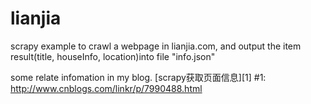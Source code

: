 # lianjia

scrapy example to crawl a webpage in lianjia.com, and output the item result(title, houseInfo, location)into file "info.json"

some relate infomation in my blog.
[scrapy获取页面信息][1]
#1: http://www.cnblogs.com/linkr/p/7990488.html


